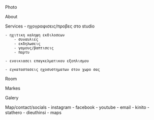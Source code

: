 
Photo

About

Services
    - ηχογραφισεις/προβες στο studio

    - ηχιτικη καληψη εκδιλοσεων
        - συναυλιες
        - εκδηλωσεις
        - γαμους/βαπτισεις
        - παρτυ
    
    - ενοικιασει επαγκελματικου εξοπλισμου

    - εγκαταστασεις ηχοσυστηματων στον χωρο σας

Room
    
Markes

Galery

Map/contact/socials
    - instagram
    - facebook
    - youtube
    - email
    - kinito - stathero
    - dieuthinsi - maps